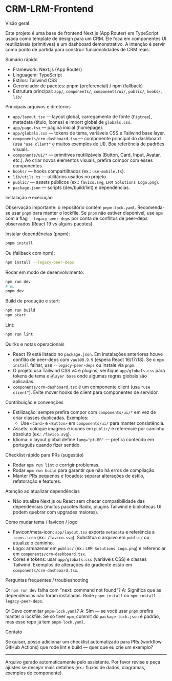# CRM-LRM-Frontend

Visão geral

Este projeto é uma base de frontend Next.js (App Router) em TypeScript usada como template de design para um CRM. Ele foca em componentes UI reutilizáveis (primitives) e um dashboard demonstrativo. A intenção é servir como ponto de partida para construir funcionalidades de CRM reais.

Sumário rápido

- Framework: Next.js (App Router)
- Linguagem: TypeScript
- Estilos: Tailwind CSS
- Gerenciador de pacotes: pnpm (preferencial) / npm (fallback)
- Estrutura principal: `app/`, `components/`, `components/ui/`, `public/`, `hooks/`, `lib/`

Principais arquivos e diretórios

- `app/layout.tsx` — layout global, carregamento de fonte (`Figtree`), metadata (título, ícones) e import global de `globals.css`.
- `app/page.tsx` — página inicial (homepage).
- `app/globals.css` — tokens de tema, variáveis CSS e Tailwind base layer.
- `components/crm-dashboard.tsx` — componente principal do dashboard (usa `"use client"` e muitos exemplos de UI). Boa referência de padrões visuais.
- `components/ui/*` — primitives reutilizáveis (Button, Card, Input, Avatar, etc.). Ao criar novos elementos visuais, prefira compor com esses componentes.
- `hooks/` — hooks compartilhados (ex.: `use-mobile.ts`).
- `lib/utils.ts` — utilitários usados no projeto.
- `public/` — assets públicos (ex.: `favico.svg`, `LRM Solutions Logo.png`).
- `package.json` — scripts (dev/build/lint) e dependências.

Instalação e execução

Observação importante: o repositório contém `pnpm-lock.yaml`. Recomenda-se usar `pnpm` para manter o lockfile. Se `pnpm` não estiver disponível, use `npm` com a flag `--legacy-peer-deps` por conta de conflitos de peer-deps observados (React 19 vs alguns pacotes).

Instalar dependências (pnpm):

```bash
pnpm install
```

Ou (fallback com npm):

```bash
npm install --legacy-peer-deps
```

Rodar em modo de desenvolvimento:

```bash
npm run dev
# ou
pnpm dev
```

Build de produção e start:

```bash
npm run build
npm start
```

Lint:

```bash
npm run lint
```

Quirks e notas operacionais

- React 19 está listado no `package.json`. Em instalações anteriores houve conflito de peer-deps com `vaul@0.9.9` (espera React 16/17/18). Se o `npm install` falhar, use `--legacy-peer-deps` ou instale via `pnpm`.
- O projeto usa Tailwind CSS v4 e plugins; verifique `app/globals.css` para tokens de tema e `@layer base` onde algumas regras globais são aplicadas.
- `components/crm-dashboard.tsx` é um componente client (usa `"use client"`). Evite mover hooks de client para componentes de servidor.

Contribuição e convenções

- Estilização: sempre prefira compor com `components/ui/*` em vez de criar classes duplicadas. Exemplos:
  - Use `<Card>` e `<Button>` em `components/ui/` para manter consistência.
- Assets: coloque imagens e ícones em `public/` e referencie por caminho absoluto (ex.: `/favico.svg`).
- Idioma: o layout global define `lang="pt-BR"` — prefira conteúdo em português quando fizer sentido.

Checklist rápido para PRs (sugestão)

- Rodar `npm run lint` e corrigir problemas.
- Rodar `npm run build` para garantir que não há erros de compilação.
- Manter PRs pequenos e focados: separar alterações de estilo, refatoração e features.

Atenção ao atualizar dependências

- Não atualize Next.js ou React sem checar compatibilidade das dependências (muitos pacotes Radix, plugins Tailwind e bibliotecas UI podem quebrar com upgrades maiores).

Como mudar tema / favicon / logo

- Favicon/meta-icon: `app/layout.tsx` exporta `metadata` e referência a `icons.icon` (ex.: `/favico.svg`). Substitua o arquivo em `public/` ou atualize o caminho.
- Logo: armazenar em `public/` (ex.: `LRM Solutions Logo.png`) e referenciar em `components/crm-dashboard.tsx`.
- Cores e tokens: usar `app/globals.css` (variáveis CSS) e classes Tailwind. Exemplos de alterações de gradiente estão em `components/crm-dashboard.tsx`.

Perguntas frequentes / troubleshooting

Q: `npm run dev` falha com "next: command not found"?
A: Significa que as dependências não foram instaladas. Rode `pnpm install` ou `npm install --legacy-peer-deps`.

Q: Devo commitar `pnpm-lock.yaml`?
A: Sim — se você usar `pnpm` prefira manter o lockfile. Se só tiver `npm`, commit do `package-lock.json` é padrão, mas esse repo já tem `pnpm-lock.yaml`.

Contato

Se quiser, posso adicionar um checklist automatizado para PRs (workflow GitHub Actions) que rode lint e build — quer que eu crie um exemplo?

---

Arquivo gerado automaticamente pelo assistente. Por favor revise e peça ajustes se desejar mais detalhes (ex.: fluxos de dados, diagramas, exemplos de componente).